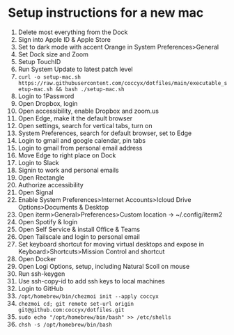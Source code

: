 # Setup instructions for a new mac

1. Delete most everything from the Dock
1. Sign into Apple ID & Apple Store
1. Set to dark mode with accent Orange in System Preferences>General
1. Set Dock size and Zoom
1. Setup TouchID
1. Run System Update to latest patch level
1. `curl -o setup-mac.sh https://raw.githubusercontent.com/coccyx/dotfiles/main/executable_setup-mac.sh && bash ./setup-mac.sh`
1. Login to 1Password
1. Open Dropbox, login
1. Open accessibility, enable Dropbox and zoom.us
1. Open Edge, make it the default browser
  1. Open settings, search for vertical tabs, turn on
  1. System Preferences, search for default browser, set to Edge
  1. Login to gmail and google calendar, pin tabs
  1. Login to gmail from personal email address
  1. Move Edge to right place on Dock
1. Login to Slack
  1. Signin to work and personal emails
1. Open Rectangle
  1. Authorize accessibility
1. Open Signal
1. Enable System Preferences>Internet Accounts>Icloud Drive Options>Documents & Desktop
1. Open iterm>General>Preferences>Custom location -> ~/.config/iterm2
1. Open Spotify & login
1. Open Self Service & install Office & Teams
1. Open Tailscale and login to personal email
1. Set keyboard shortcut for moving virtual desktops and expose in Keyboard>Shortcuts>Mission Control and shortcut
1. Open Docker
1. Open Logi Options, setup, including Natural Scoll on mouse
1. Run ssh-keygen
1. Use ssh-copy-id to add ssh keys to local machines
1. Login to GitHub
1. `/opt/homebrew/bin/chezmoi init --apply coccyx`
1. `chezmoi cd; git remote set-url origin git@github.com:coccyx/dotfiles.git`
1. `sudo echo "/opt/homebrew/bin/bash" >> /etc/shells`
1. `chsh -s /opt/homebrew/bin/bash`
